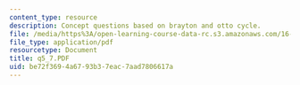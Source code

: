 ```yaml
---
content_type: resource
description: Concept questions based on brayton and otto cycle.
file: /media/https%3A/open-learning-course-data-rc.s3.amazonaws.com/16-01-unified-engineering-i-ii-iii-iv-fall-2005-spring-2006/be72f3694a6793b37eac7aad7806617a_q5_7.PDF
file_type: application/pdf
resourcetype: Document
title: q5_7.PDF
uid: be72f369-4a67-93b3-7eac-7aad7806617a
---
```

